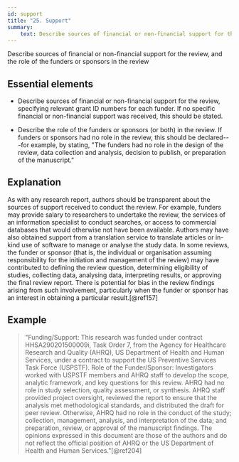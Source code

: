 ```yaml
---
id: support
title: "25. Support"
summary:
    text: Describe sources of financial or non-financial support for the review, and the role of the funders or sponsors in the review.
---
```


Describe sources of financial or non-financial support for the review, and the role of the funders or sponsors in the review

## Essential elements

- Describe sources of financial or non-financial support for the
    review, specifying relevant grant ID numbers for each funder. If no
    specific financial or non-financial support was received, this
    should be stated.

- Describe the role of the funders or sponsors (or both) in the
    review. If funders or sponsors had no role in the review, this
    should be declared---for example, by stating, "The funders had no
    role in the design of the review, data collection and analysis,
    decision to publish, or preparation of the manuscript."

## Explanation

As with any research report, authors should be
transparent about the sources of support received to conduct the review.
For example, funders may provide salary to researchers to undertake the
review, the services of an information specialist to conduct searches,
or access to commercial databases that would otherwise not have been
available. Authors may have also obtained support from a translation
service to translate articles or in-kind use of software to manage or
analyse the study data. In some reviews, the funder or sponsor (that is,
the individual or organisation assuming responsibility for the
initiation and management of the review) may have contributed to
defining the review question, determining eligibility of studies,
collecting data, analysing data, interpreting results, or approving the
final review report. There is potential for bias in the review findings
arising from such involvement, particularly when the funder or sponsor
has an interest in obtaining a particular result.[@ref157]

## Example

> "Funding/Support: This research was funded under contract
HHSA290201500009i, Task Order 7, from the Agency for Healthcare Research
and Quality (AHRQ), US Department of Health and Human Services, under a
contract to support the US Preventive Services Task Force (USPSTF). Role
of the Funder/Sponsor: Investigators worked with USPSTF members and AHRQ
staff to develop the scope, analytic framework, and key questions for
this review. AHRQ had no role in study selection, quality assessment, or
synthesis. AHRQ staff provided project oversight, reviewed the report to
ensure that the analysis met methodological standards, and distributed
the draft for peer review. Otherwise, AHRQ had no role in the conduct of
the study; collection, management, analysis, and interpretation of the
data; and preparation, review, or approval of the manuscript findings.
The opinions expressed in this document are those of the authors and do
not reflect the official position of AHRQ or the US Department of Health
and Human Services."[@ref204]
